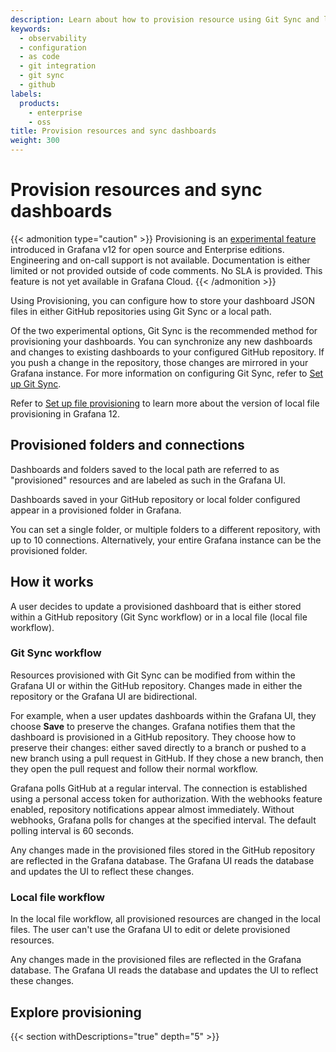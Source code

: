 ```yaml
---
description: Learn about how to provision resource using Git Sync and local file provisioning administration.
keywords:
  - observability
  - configuration
  - as code
  - git integration
  - git sync
  - github
labels:
  products:
    - enterprise
    - oss
title: Provision resources and sync dashboards
weight: 300
---
```


# Provision resources and sync dashboards

{{< admonition type="caution" >}}
Provisioning is an [experimental feature](https://grafana.com/docs/release-life-cycle/) introduced in Grafana v12 for open source and Enterprise editions. Engineering and on-call support is not available. Documentation is either limited or not provided outside of code comments. No SLA is provided. This feature is not yet available in Grafana Cloud.
{{< /admonition >}}

Using Provisioning, you can configure how to store your dashboard JSON files in either GitHub repositories using Git Sync or a local path.

Of the two experimental options, Git Sync is the recommended method for provisioning your dashboards. You can synchronize any new dashboards and changes to existing dashboards to your configured GitHub repository.
If you push a change in the repository, those changes are mirrored in your Grafana instance.
For more information on configuring Git Sync, refer to [Set up Git Sync](https://grafana.com/docs/grafana/<GRAFANA_VERSION>/observability-as-code/provision-resources/git-sync-setup).

Refer to [Set up file provisioning](https://grafana.com/docs/grafana/<GRAFANA_VERSION>/observability-as-code/provision-resources/file-path-setup/) to learn more about the version of local file provisioning in Grafana 12.

## Provisioned folders and connections

Dashboards and folders saved to the local path are referred to as "provisioned" resources and are labeled as such in the Grafana UI.

Dashboards saved in your GitHub repository or local folder configured appear in a provisioned folder in Grafana.

You can set a single folder, or multiple folders to a different repository, with up to 10 connections. Alternatively, your entire Grafana instance can be the provisioned folder.

## How it works

A user decides to update a provisioned dashboard that is either stored within a GitHub repository (Git Sync workflow) or in a local file (local file workflow).

### Git Sync workflow

Resources provisioned with Git Sync can be modified from within the Grafana UI or within the GitHub repository.
Changes made in either the repository or the Grafana UI are bidirectional.

For example, when a user updates dashboards within the Grafana UI, they choose **Save** to preserve the changes.
Grafana notifies them that the dashboard is provisioned in a GitHub repository.
They choose how to preserve their changes: either saved directly to a branch or pushed to a new branch using a pull request in GitHub.
If they chose a new branch, then they open the pull request and follow their normal workflow.

Grafana polls GitHub at a regular interval.
The connection is established using a personal access token for authorization.
With the webhooks feature enabled, repository notifications appear almost immediately.
Without webhooks, Grafana polls for changes at the specified interval.
The default polling interval is 60 seconds.

Any changes made in the provisioned files stored in the GitHub repository are reflected in the Grafana database.
The Grafana UI reads the database and updates the UI to reflect these changes.

### Local file workflow

In the local file workflow, all provisioned resources are changed in the local files.
The user can't use the Grafana UI to edit or delete provisioned resources.

Any changes made in the provisioned files are reflected in the Grafana database.
The Grafana UI reads the database and updates the UI to reflect these changes.

## Explore provisioning

{{< section withDescriptions="true" depth="5" >}}
